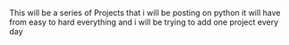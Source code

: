 This will be a series of Projects that i will be posting on python it will have from easy to hard everything 
and i will be trying to add one project every day
